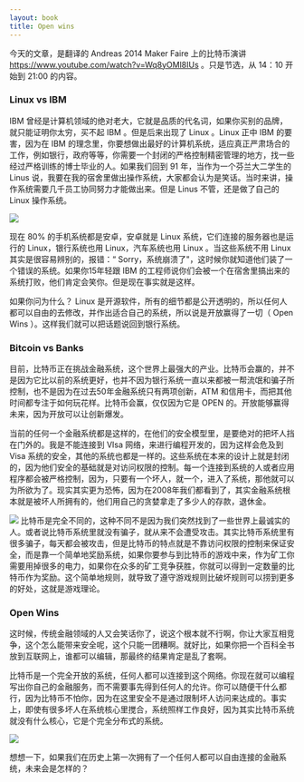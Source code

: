 ```yaml
---
layout: book
title: Open wins
---
```


今天的文章，是翻译的 Andreas 2014 Maker Faire 上的比特币演讲 <https://www.youtube.com/watch?v=Wq8yOMl8IUs> 。只是节选，从 14：10 开始到 21:00 的内容。

### Linux vs IBM

IBM 曾经是计算机领域的绝对老大，它就是品质的代名词，如果你买别的品牌，就只能证明你太穷，买不起 IBM 。但是后来出现了 Linux 。Linux 正中 IBM 的要害，因为在 IBM 的理念里，你要想做出最好的计算机系统，适应真正严肃场合的工作，例如银行，政府等等，你需要一个封闭的严格控制精密管理的地方，找一些经过严格训练的博士毕业的人。如果我们回到 91 年，当作为一个芬兰大二学生的 Linus 说，我要在我的宿舍里做出操作系统，大家都会认为是笑话。当时来讲，操作系统需要几千员工协同努力才能做出来。但是 Linus 不管，还是做了自己的 Linux 操作系统。

![](http://media.haoduoshipin.com/pic/bitcoin_basics/linus.png)

现在 80% 的手机系统都是安卓，安卓就是 Linux 系统，它们连接的服务器也是运行的 Linux，银行系统也用 Linux，汽车系统也用 Linux 。当这些系统不用 Linux 其实是很容易辨别的，报错：“ Sorry，系统崩溃了"，这时候你就知道他们装了一个错误的系统。如果你15年轻跟 IBM 的工程师说你们会被一个在宿舍里搞出来的系统打败，他们肯定会笑你。但是现在事实就是这样。

如果你问为什么？ Linux 是开源软件，所有的细节都是公开透明的，所以任何人都可以自由的去修改，并作出适合自己的系统，所以说是开放赢得了一切（ Open Wins ）。这样我们就可以把话题说回到银行系统。


### Bitcoin vs Banks

目前，比特币正在挑战金融系统，这个世界上最强大的产业。比特币会赢的，并不是因为它比以前的系统更好，也并不因为银行系统一直以来都被一帮流氓和骗子所控制，也不是因为在过去50年金融系统只有两项创新，ATM 和信用卡，而把其他时间都专注于如何玩花样。比特币会赢，仅仅因为它是 OPEN 的。开放能够赢得未来，因为开放可以让创新爆发。

当前的任何一个金融系统都是这样的，在他们的安全模型里，是要绝对的把坏人挡在门外的。我是不能连接到 VIsa 网络，来进行编程开发的，因为这样会危及到 Visa 系统的安全，其他的系统也都是一样的。这些系统在本来的设计上就是封闭的，因为他们安全的基础就是对访问权限的控制。每一个连接到系统的人或者应用程序都会被严格控制，因为，只要有一个坏人，就一个，进入了系统，那他就可以为所欲为了。现实其实更为恐怖，因为在2008年我们都看到了，其实金融系统根本就是被坏人所拥有的，他们用自己的贪婪拿走了多少人的存款，退休金。

![](http://media.haoduoshipin.com/pic/bitcoin_basics/bankster.png)
比特币是完全不同的，这种不同不是因为我们突然找到了一些世界上最诚实的人。或者说比特币系统里就没有骗子，就从来不会遭受攻击。其实比特币系统里有很多骗子，每天都会被攻击，但是比特币的特点就是不靠访问权限的控制来保证安全，而是靠一个简单地奖励系统，如果你要参与到比特币的游戏中来，作为矿工你需要用掉很多的电力，如果你在众多的矿工竞争获胜，你就可以得到一定数量的比特币作为奖励。这个简单地规则，就导致了遵守游戏规则比破坏规则可以捞到更多的好处，这就是游戏理论。

### Open Wins
<!-- 17:35 -->
这时候，传统金融领域的人又会笑话你了，说这个根本就不行啊，你让大家互相竞争，这个怎么能带来安全呢，这个只能一团糟啊。就好比，如果你把一个百科全书放到互联网上，谁都可以编辑，那最终的结果肯定是乱了套啊。

比特币是一个完全开放的系统，任何人都可以连接到这个网络。你现在就可以编程写出你自己的金融服务，而不需要事先得到任何人的允许。你可以随便干什么都行，因为比特币不怕你，因为在这里安全不是通过限制坏人访问来达成的。事实上，即使有很多坏人在系统核心里搅合，系统照样工作良好，因为其实比特币系统就没有什么核心，它是个完全分布式的系统。

![](http://media.haoduoshipin.com/pic/bitcoin_basics/open_wins.png)

想想一下，如果我们在历史上第一次拥有了一个任何人都可以自由连接的金融系统，未来会是怎样的？
